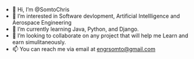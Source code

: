 - 👋 Hi, I’m @SomtoChris
- 👀 I’m interested in Software devlopment, Artificial Intellligence and Aerospace Engineering
- 🌱 I’m currently learning Java, Python, and Django.
- 💞️ I’m looking to collaborate on any project that will help me Learn and earn simulitaneously.
- 📫 You can reach me via email at engrsomto@gmail.com 

<!---
SomtoChris/SomtoChris is a ✨ special ✨ repository because its `README.md` (this file) appears on your GitHub profile.
You can click the Preview link to take a look at your changes.
--->
